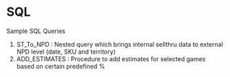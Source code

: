 # SQL
Sample SQL Queries
1. ST_To_NPD : Nested query which brings internal sellthru data to external NPD level (date, SKU and territory)
2. ADD_ESTIMATES : Procedure to add estimates for selected games based on certain predefined %
